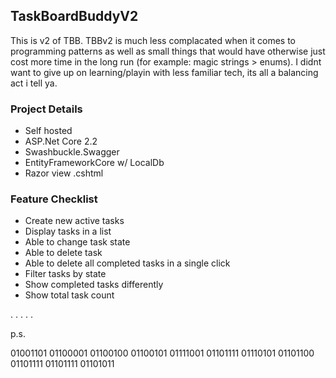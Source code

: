 ## TaskBoardBuddyV2

This is v2 of TBB. TBBv2 is much less complacated when it comes to programming patterns as well as small things that would have otherwise just cost more time in the long run (for example: magic strings > enums). I didnt want to give up on learning/playin with less familiar tech, its all a balancing act i tell ya.

### Project Details
- Self hosted
- ASP.Net Core 2.2
- Swashbuckle.Swagger
- EntityFrameworkCore w/ LocalDb
- Razor view .cshtml

### Feature Checklist
- Create new active tasks
- Display tasks in a list
- Able to change task state
- Able to delete task
- Able to delete all completed tasks in a single click
- Filter tasks by state
- Show completed tasks differently
- Show total task count

.
.
.
.
.

p.s. 

01001101 01100001 01100100 01100101  01111001 01101111 01110101  01101100 01101111 01101111 01101011
